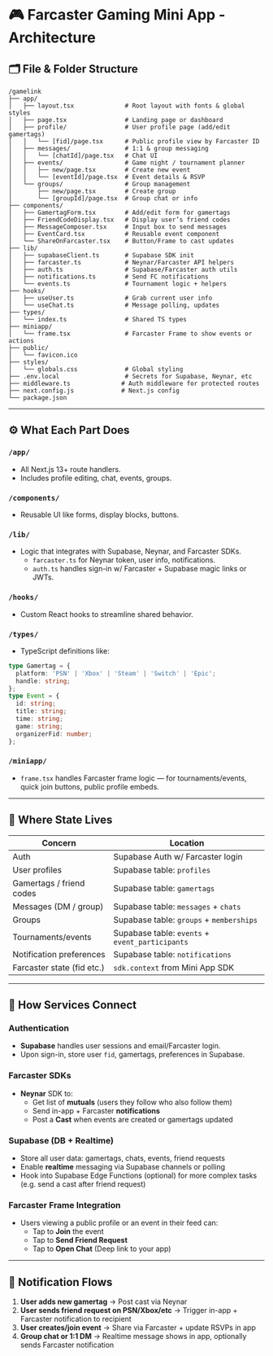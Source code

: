 
# 🎮 Farcaster Gaming Mini App - Architecture

## 🗂 File & Folder Structure

```
/gamelink
├── app/
│   ├── layout.tsx              # Root layout with fonts & global styles
│   ├── page.tsx                # Landing page or dashboard
│   ├── profile/                # User profile page (add/edit gamertags)
│   │   └── [fid]/page.tsx      # Public profile view by Farcaster ID
│   ├── messages/               # 1:1 & group messaging
│   │   └── [chatId]/page.tsx   # Chat UI
│   ├── events/                 # Game night / tournament planner
│   │   ├── new/page.tsx        # Create new event
│   │   └── [eventId]/page.tsx  # Event details & RSVP
│   └── groups/                 # Group management
│       ├── new/page.tsx        # Create group
│       └── [groupId]/page.tsx  # Group chat or info
├── components/
│   ├── GamertagForm.tsx        # Add/edit form for gamertags
│   ├── FriendCodeDisplay.tsx   # Display user’s friend codes
│   ├── MessageComposer.tsx     # Input box to send messages
│   ├── EventCard.tsx           # Reusable event component
│   └── ShareOnFarcaster.tsx    # Button/Frame to cast updates
├── lib/
│   ├── supabaseClient.ts       # Supabase SDK init
│   ├── farcaster.ts            # Neynar/Farcaster API helpers
│   ├── auth.ts                 # Supabase/Farcaster auth utils
│   ├── notifications.ts        # Send FC notifications
│   └── events.ts               # Tournament logic + helpers
├── hooks/
│   ├── useUser.ts              # Grab current user info
│   └── useChat.ts              # Message polling, updates
├── types/
│   └── index.ts                # Shared TS types
├── miniapp/
│   └── frame.tsx               # Farcaster Frame to show events or actions
├── public/
│   └── favicon.ico
├── styles/
│   └── globals.css             # Global styling
├── .env.local                  # Secrets for Supabase, Neynar, etc
├── middleware.ts              # Auth middleware for protected routes
├── next.config.js             # Next.js config
└── package.json
```

---

## ⚙️ What Each Part Does

### **`/app/`**
- All Next.js 13+ route handlers.
- Includes profile editing, chat, events, groups.

### **`/components/`**
- Reusable UI like forms, display blocks, buttons.

### **`/lib/`**
- Logic that integrates with Supabase, Neynar, and Farcaster SDKs.
  - `farcaster.ts` for Neynar token, user info, notifications.
  - `auth.ts` handles sign-in w/ Farcaster + Supabase magic links or JWTs.

### **`/hooks/`**
- Custom React hooks to streamline shared behavior.

### **`/types/`**
- TypeScript definitions like:
```ts
type Gamertag = {
  platform: 'PSN' | 'Xbox' | 'Steam' | 'Switch' | 'Epic';
  handle: string;
};
type Event = {
  id: string;
  title: string;
  time: string;
  game: string;
  organizerFid: number;
};
```

### **`/miniapp/`**
- `frame.tsx` handles Farcaster frame logic — for tournaments/events, quick join buttons, public profile embeds.

---

## 🧠 Where State Lives

| Concern                     | Location                           |
|----------------------------|------------------------------------|
| Auth                       | Supabase Auth w/ Farcaster login   |
| User profiles              | Supabase table: `profiles`         |
| Gamertags / friend codes   | Supabase table: `gamertags`        |
| Messages (DM / group)      | Supabase table: `messages` + `chats` |
| Groups                     | Supabase table: `groups` + `memberships` |
| Tournaments/events         | Supabase table: `events` + `event_participants` |
| Notification preferences   | Supabase table: `notifications`    |
| Farcaster state (fid etc.) | `sdk.context` from Mini App SDK    |

---

## 🔌 How Services Connect

### Authentication
- **Supabase** handles user sessions and email/Farcaster login.
- Upon sign-in, store user `fid`, gamertags, preferences in Supabase.

### Farcaster SDKs
- **Neynar** SDK to:
  - Get list of **mutuals** (users they follow who also follow them)
  - Send in-app + Farcaster **notifications**
  - Post a **Cast** when events are created or gamertags updated

### Supabase (DB + Realtime)
- Store all user data: gamertags, chats, events, friend requests
- Enable **realtime** messaging via Supabase channels or polling
- Hook into Supabase Edge Functions (optional) for more complex tasks (e.g. send a cast after friend request)

### Farcaster Frame Integration
- Users viewing a public profile or an event in their feed can:
  - Tap to **Join** the event
  - Tap to **Send Friend Request**
  - Tap to **Open Chat** (Deep link to your app)

---

## 🔔 Notification Flows

1. **User adds new gamertag** → Post cast via Neynar
2. **User sends friend request on PSN/Xbox/etc** → Trigger in-app + Farcaster notification to recipient
3. **User creates/join event** → Share via Farcaster + update RSVPs in app
4. **Group chat or 1:1 DM** → Realtime message shows in app, optionally sends Farcaster notification
